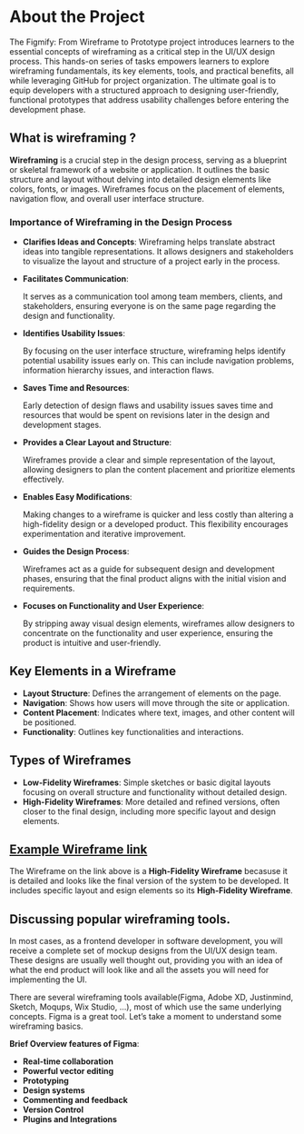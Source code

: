 # About the Project
The Figmify: From Wireframe to Prototype project introduces learners to the essential concepts of wireframing as a critical step in the UI/UX design process. This hands-on series of tasks empowers learners to explore wireframing fundamentals, its key elements, tools, and practical benefits, all while leveraging GitHub for project organization. The ultimate goal is to equip developers with a structured approach to designing user-friendly, functional prototypes that address usability challenges before entering the development phase.

## What is wireframing ?
**Wireframing** is a crucial step in the design process, serving as a blueprint or skeletal framework of a website or application. It outlines the basic structure and layout without delving into detailed design elements like colors, fonts, or images. Wireframes focus on the placement of elements, navigation flow, and overall user interface structure.

### Importance of Wireframing in the Design Process
- **Clarifies Ideas and Concepts**:
    Wireframing helps translate abstract ideas into tangible representations. It allows designers and stakeholders to visualize the layout and structure of a project early in the process.
- **Facilitates Communication**:

    It serves as a communication tool among team members, clients, and stakeholders, ensuring everyone is on the same page regarding the design and functionality.
- **Identifies Usability Issues**:

    By focusing on the user interface structure, wireframing helps identify potential usability issues early on. This can include navigation problems, information hierarchy issues, and interaction flaws.
- **Saves Time and Resources**:

    Early detection of design flaws and usability issues saves time and resources that would be spent on revisions later in the design and development stages.
- **Provides a Clear Layout and Structure**:

    Wireframes provide a clear and simple representation of the layout, allowing designers to plan the content placement and prioritize elements effectively.
- **Enables Easy Modifications**:

    Making changes to a wireframe is quicker and less costly than altering a high-fidelity design or a developed product. This flexibility encourages experimentation and iterative improvement.
- **Guides the Design Process**:

    Wireframes act as a guide for subsequent design and development phases, ensuring that the final product aligns with the initial vision and requirements.
- **Focuses on Functionality and User Experience**:

    By stripping away visual design elements, wireframes allow designers to concentrate on the functionality and user experience, ensuring the product is intuitive and user-friendly.

## Key Elements in a Wireframe
- **Layout Structure**: Defines the arrangement of elements on the page.
- **Navigation**: Shows how users will move through the site or application.
- **Content Placement**: Indicates where text, images, and other content will be positioned.
- **Functionality**: Outlines key functionalities and interactions.

## Types of Wireframes
- **Low-Fidelity Wireframes**: Simple sketches or basic digital layouts focusing on overall structure and functionality without detailed design.
- **High-Fidelity Wireframes**: More detailed and refined versions, often closer to the final design, including more specific layout and design elements.

## [Example Wireframe link](https://www.figma.com/design/E2BRqdPcKkrnX6hLGPto8Z/Project-Airbnb?node-id=1-2&t=YAo3dkGZw7Usc2dG-1)
The Wireframe on the link above is a **High-Fidelity Wireframe** becasuse it is detailed and looks like the final version of the system to be developed. It includes specific layout and esign elements so its **High-Fidelity Wireframe**. 

## Discussing popular wireframing tools.
In most cases, as a frontend developer in software development, you will receive a complete set of mockup designs from the UI/UX design team. These designs are usually well thought out, providing you with an idea of what the end product will look like and all the assets you will need for implementing the UI.

There are several wireframing tools available(Figma, Adobe XD, Justinmind, Sketch, Moqups, Wix Studio, ...), most of which use the same underlying concepts. Figma is a great tool. Let’s take a moment to understand some wireframing basics.

**Brief Overview features of Figma**:
- **Real-time collaboration**
- **Powerful vector editing**
- **Prototyping**
- **Design systems**
- **Commenting and feedback**
- **Version Control**
- **Plugins and Integrations**
